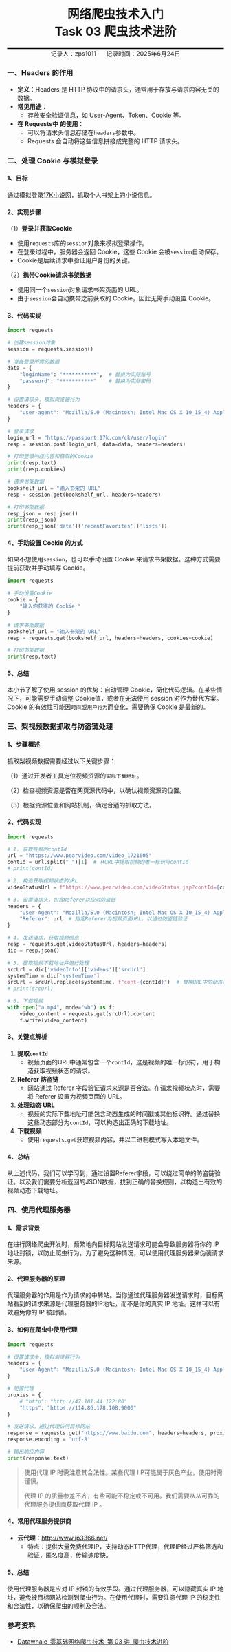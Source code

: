 <div style="border-bottom: 4px solid black; width: 100%; box-sizing: border-box; text-align: center; padding-top: 0.1rem;" align="center">
    <h1>网络爬虫技术入门<br/><span>Task 03 爬虫技术进阶 </span></h1>
</div>
<div style="text-align: center;" align="center">
    记录人：zps1011&nbsp;&nbsp;&nbsp;&nbsp;&nbsp;&nbsp;记录时间：2025年6月24日
</div>



### 一、Headers 的作用

- **定义**：Headers 是 HTTP 协议中的请求头，通常用于存放与请求内容无关的数据。
- **常见用途**：
  - 存放安全验证信息，如 User-Agent、Token、Cookie 等。
- **在 Requests中 的使用**：
  - 可以将请求头信息存储在`headers`参数中。
  - Requests 会自动将这些信息拼接成完整的 HTTP 请求头。

### 二、处理 Cookie 与模拟登录

#### 1、目标

通过模拟登录[17K小说网](https://www.17k.com/)，抓取个人书架上的小说信息。

#### 2、实现步骤

（1）**登录并获取Cookie**

- 使用`requests`库的`session`对象来模拟登录操作。
- 在登录过程中，服务器会返回 Cookie，这些 Cookie 会被`session`自动保存。
- Cookie是后续请求中验证用户身份的关键。

（2）**携带Cookie请求书架数据**

- 使用同一个`session`对象请求书架页面的 URL。
- 由于`session`会自动携带之前获取的 Cookie，因此无需手动设置 Cookie。

#### 3、代码实现

```python
import requests

# 创建session对象
session = requests.session()

# 准备登录所需的数据
data = {
    "loginName": "***********",  # 替换为实际账号
    "password": "***********"    # 替换为实际密码
}

# 设置请求头，模拟浏览器行为
headers = {
    "user-agent": "Mozilla/5.0 (Macintosh; Intel Mac OS X 10_15_4) AppleWebKit/537.36 (KHTML, like Gecko) Chrome/87.0.4280.141 Safari/537.36"
}

# 登录请求
login_url = "https://passport.17k.com/ck/user/login"
resp = session.post(login_url, data=data, headers=headers)

# 打印登录响应内容和获取的Cookie
print(resp.text)
print(resp.cookies)

# 请求书架数据
bookshelf_url = "输入书架的 URL"
resp = session.get(bookshelf_url, headers=headers)

# 打印书架数据
resp_json = resp.json()
print(resp_json)
print(resp_json['data']['recentFavorites']['lists'])
```

#### 4、手动设置 Cookie 的方式

如果不想使用`session`，也可以手动设置 Cookie 来请求书架数据。这种方式需要提前获取并手动填写 Cookie。

```python
import requests

# 手动设置Cookie
cookie = {
    "输入你获得的 Cookie "
}

# 请求书架数据
bookshelf_url = "输入书架的 URL"
resp = requests.get(bookshelf_url, headers=headers, cookies=cookie)

# 打印书架数据
print(resp.text)
```

#### 5、总结

本小节了解了使用 session 的优势：自动管理 Cookie，简化代码逻辑。在某些情况下，可能需要手动调整 Cookie值，或者在无法使用 session 时作为替代方案。Cookie 的有效性可能因`时间`或`用户行为`而变化，需要确保 Cookie 是最新的。

### 三、梨视频数据抓取与防盗链处理

#### 1、步骤概述

抓取梨视频数据需要经过以下关键步骤：

（1）通过开发者工具定位视频资源的`实际下载地址`。

（2）检查视频资源是否在网页源代码中，以确认视频资源的位置。

（3）根据资源位置和网站机制，确定合适的抓取方法。

#### 2、代码实现

```python
import requests

# 1. 获取视频的contId
url = "https://www.pearvideo.com/video_1721605"
contId = url.split("_")[1]  # 从URL中提取视频的唯一标识符contId
# print(contId)

# 2. 构造获取视频状态的URL
videoStatusUrl = f"https://www.pearvideo.com/videoStatus.jsp?contId={contId}&mrd=0.8770894467476524"

# 3. 设置请求头，包含Referer以应对防盗链
headers = {
    "User-Agent": "Mozilla/5.0 (Macintosh; Intel Mac OS X 10_15_4) AppleWebKit/537.36 (KHTML, like Gecko) Chrome/88.0.4324.192 Safari/537.36",
    "Referer": url  # 指定Referer为视频页面URL，以通过防盗链验证
}

# 4. 发送请求，获取视频信息
resp = requests.get(videoStatusUrl, headers=headers)
dic = resp.json()

# 5. 提取视频下载地址并进行处理
srcUrl = dic['videoInfo']['videos']['srcUrl']
systemTime = dic['systemTime']
srcUrl = srcUrl.replace(systemTime, f"cont-{contId}")  # 替换URL中的动态部分，拼接出真正的视频下载地址
# print(srcUrl)

# 6. 下载视频
with open("a.mp4", mode="wb") as f:
    video_content = requests.get(srcUrl).content
    f.write(video_content)
```

#### 3、关键点解析

1. **提取`contId`**
   - 视频页面的URL中通常包含一个`contId`，这是视频的唯一标识符，用于构造获取视频状态的请求。
2. **Referer 防盗链**
   - 网站通过 Referer 字段验证请求来源是否合法。在请求视频状态时，需要将 Referer 设置为视频页面的 URL。
3. **处理动态 URL**
   - 视频的实际下载地址可能包含动态生成的时间戳或其他标识符。通过替换这些动态部分为`contId`，可以构造出正确的下载地址。
4. **下载视频**
   - 使用`requests.get`获取视频内容，并以二进制模式写入本地文件。

#### 4、总结

从上述代码，我们可以学习到，通过设置Referer字段，可以绕过简单的防盗链验证。以及我们需要分析返回的JSON数据，找到正确的替换规则，以构造出有效的视频动态下载地址。

### 四、使用代理服务器

#### 1、需求背景

在进行网络爬虫开发时，频繁地向目标网站发送请求可能会导致服务器将你的 IP 地址封锁，以防止爬虫行为。为了避免这种情况，可以使用代理服务器来伪装请求来源。

#### 2、代理服务器的原理

代理服务器的作用是作为请求的中转站。当你通过代理服务器发送请求时，目标网站看到的请求来源是代理服务器的IP地址，而不是你的真实 IP 地址。这样可以有效避免你的 IP 被封锁。

#### 3、如何在爬虫中使用代理

```python
import requests

# 设置请求头，模拟浏览器行为
headers = {
    "User-Agent": "Mozilla/5.0 (Macintosh; Intel Mac OS X 10_15_4) AppleWebKit/537.36 (KHTML, like Gecko) Chrome/87.0.4280.141 Safari/537.36"
}

# 配置代理
proxies = {
    # "http": "http://47.101.44.122:80"
    "https": "https://114.86.178.108:9000"
}

# 发送请求，通过代理访问目标网站
response = requests.get("https://www.baidu.com", headers=headers, proxies=proxies)
response.encoding = 'utf-8'

# 输出响应内容
print(response.text)
```

> 使用代理 IP 时需注意其合法性。某些代理 I P可能属于灰色产业，使用时需谨慎。
>
> 代理 IP 的质量参差不齐，有些可能不稳定或不可用。我们需要从从可靠的代理服务提供商获取代理 IP 。



#### 4、常用代理服务提供商

- **云代理**：http://www.ip3366.net/
  - 特点：提供大量免费代理IP，支持动态HTTP代理，代理IP经过严格筛选和验证，匿名度高，传输速度快。

#### 5、总结

使用代理服务器是应对 IP 封锁的有效手段。通过代理服务器，可以隐藏真实 IP 地址，避免被目标网站检测到爬虫行为。在使用代理时，需要注意代理 IP 的稳定性和合法性，以确保爬虫的顺利及合法。



### 参考资料

- [Datawhale-零基础网络爬虫技术-第 03 讲_爬虫技术进阶](https://www.datawhale.cn/learn/content/178)
